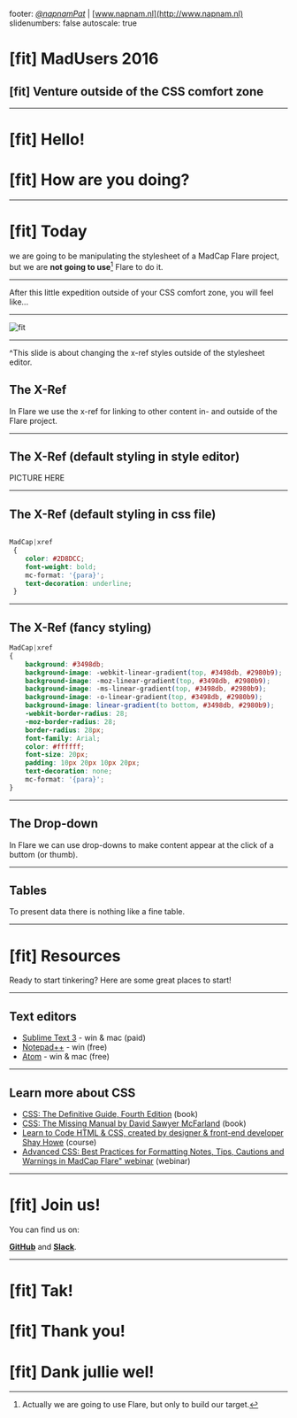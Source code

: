 footer: [_@napnamPat_](https://twitter.com/napnamPat) | [www.napnam.nl](http://www.napnam.nl)
slidenumbers: false
autoscale: true

# [fit] MadUsers 2016
## [fit] Venture outside of the CSS comfort zone

---

# [fit] Hello! 
# [fit] How are you doing?

---

# [fit] Today 
we are going to be manipulating the stylesheet of a MadCap Flare project,
but we are __not going to use__[^1] Flare to do it. 

[^1]: Actually we are going to use Flare, but only to build our target.

---

After this little expedition outside of your CSS comfort zone, you will feel like...

---

![fit](http://i.giphy.com/12UlfHpF05ielO.gif)

---

^This slide is about changing the x-ref styles outside of the stylesheet editor.

## The X-Ref
In Flare we use the x-ref for linking to other content in- and outside of the Flare project.

---

## The X-Ref (default styling in style editor)

PICTURE HERE

---

## The X-Ref (default styling in css file)
```css

MadCap|xref
 {
 	color: #2D8DCC;
 	font-weight: bold;
 	mc-format: '{para}';
 	text-decoration: underline;
 }

```
---

## The X-Ref (fancy styling)
```css
MadCap|xref
{
	background: #3498db;
	background-image: -webkit-linear-gradient(top, #3498db, #2980b9);
	background-image: -moz-linear-gradient(top, #3498db, #2980b9);
	background-image: -ms-linear-gradient(top, #3498db, #2980b9);
	background-image: -o-linear-gradient(top, #3498db, #2980b9);
	background-image: linear-gradient(to bottom, #3498db, #2980b9);
	-webkit-border-radius: 28;
	-moz-border-radius: 28;
	border-radius: 28px;
	font-family: Arial;
	color: #ffffff;
	font-size: 20px;
	padding: 10px 20px 10px 20px;
	text-decoration: none;
	mc-format: '{para}';
}
```

---

## The Drop-down
In Flare we can use drop-downs to make content appear at the click of a buttom (or thumb).

---

## Tables
To present data there is nothing like a fine table.

---

# [fit] Resources
Ready to start tinkering? Here are some great places to start!

---

## Text editors
* [Sublime Text 3](https://www.sublimetext.com/) - win & mac (paid)
* [Notepad++](https://notepad-plus-plus.org/) - win (free)
* [Atom](https://atom.io/) - win & mac (free)

---

## Learn more about CSS

* [CSS: The Definitive Guide, Fourth Edition](http://meyerweb.com/eric/thoughts/2012/10/01/csstdg4e/) (book)
* [CSS: The Missing Manual by David Sawyer McFarland](https://amzn.com/1491918055) (book)
* [Learn to Code HTML & CSS, created by designer & front-end developer Shay Howe](http://learn.shayhowe.com/html-css/) (course)
* [Advanced CSS: Best Practices for Formatting Notes, Tips, Cautions and Warnings in MadCap Flare" webinar](http://www.madcapsoftware.com/demos/player.aspx?v=d01db2694e8e6) (webinar)

---

# [fit] Join __us!__
You can find us on: 

__[GitHub](https://github.com/napnam/MadUsers2016)__ and __[Slack](https://madusers.slack.com)__.

---

# [fit] __Tak!__
# [fit] Thank you!
# [fit] Dank jullie wel!
